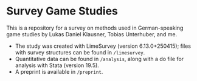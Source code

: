 # Survey Game Studies

This is a repository for a survey on methods used in German-speaking game studies by Lukas Daniel Klausner, Tobias Unterhuber, and me.

- The study was created with LimeSurvey (version 6.13.0+250415); files with survey structures can be found in `/limesurvey`.
- Quantitative data can be found in `/analysis`, along with a do file for analysis with Stata (version 19.5).
- A preprint is available in `/preprint`.
